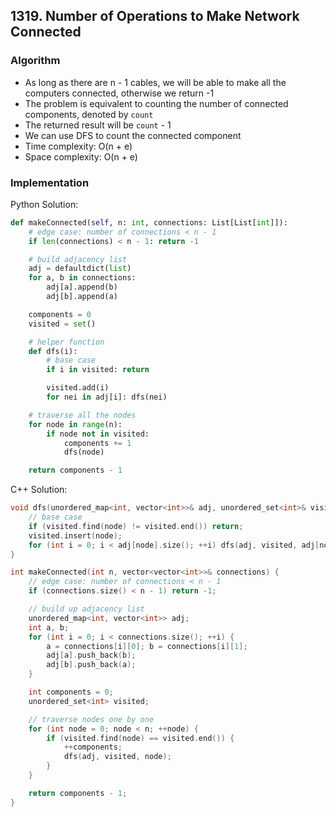 ## 1319. Number of Operations to Make Network Connected
### Algorithm
- As long as there are n - 1 cables, we will be able to make all the computers connected, otherwise we return -1
- The problem is equivalent to counting the number of connected components, denoted by `count`
- The returned result will be `count` - 1
- We can use DFS to count the connected component
- Time complexity: O(n + e)
- Space complexity: O(n + e)
### Implementation
Python Solution:
```python
def makeConnected(self, n: int, connections: List[List[int]]):
    # edge case: number of connections < n - 1
    if len(connections) < n - 1: return -1

    # build adjacency list
    adj = defaultdict(list)
    for a, b in connections:
        adj[a].append(b)
        adj[b].append(a)

    components = 0
    visited = set()

    # helper function
    def dfs(i):
        # base case
        if i in visited: return

        visited.add(i)
        for nei in adj[i]: dfs(nei)

    # traverse all the nodes
    for node in range(n):
        if node not in visited:
            components += 1
            dfs(node)

    return components - 1
```
C++ Solution:
```cpp
void dfs(unordered_map<int, vector<int>>& adj, unordered_set<int>& visited, int node) {
    // base case
    if (visited.find(node) != visited.end()) return;
    visited.insert(node);
    for (int i = 0; i < adj[node].size(); ++i) dfs(adj, visited, adj[node][i]);
}

int makeConnected(int n, vector<vector<int>>& connections) {
    // edge case: number of connections < n - 1
    if (connections.size() < n - 1) return -1;

    // build up adjacency list
    unordered_map<int, vector<int>> adj;
    int a, b;
    for (int i = 0; i < connections.size(); ++i) {
        a = connections[i][0]; b = connections[i][1];
        adj[a].push_back(b);
        adj[b].push_back(a);
    }

    int components = 0;
    unordered_set<int> visited;

    // traverse nodes one by one
    for (int node = 0; node < n; ++node) {
        if (visited.find(node) == visited.end()) {
            ++components;
            dfs(adj, visited, node);
        }
    }

    return components - 1;
}
```